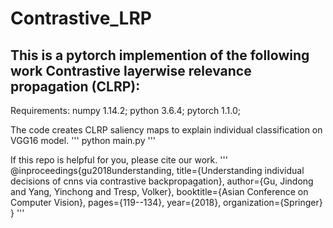 # Contrastive_LRP

## This is a pytorch implemention of the following work Contrastive layerwise relevance propagation (CLRP):
Requirements: numpy 1.14.2; python 3.6.4; pytorch 1.1.0;

The code creates CLRP saliency maps to explain individual classification on VGG16 model.
'''
python main.py
'''


If this repo is helpful for you, please cite our work.
'''
@inproceedings{gu2018understanding,
  title={Understanding individual decisions of cnns via contrastive backpropagation},
  author={Gu, Jindong and Yang, Yinchong and Tresp, Volker},
  booktitle={Asian Conference on Computer Vision},
  pages={119--134},
  year={2018},
  organization={Springer}
}
'''
